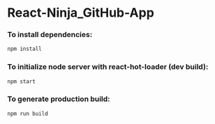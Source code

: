 # React-Ninja_GitHub-App

### To install dependencies:
```sh
npm install
```

### To initialize node server with react-hot-loader (dev build):
```sh
npm start 
```

### To generate production build:
```sh
npm run build
```
